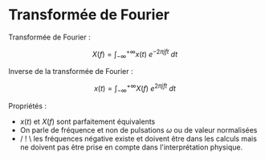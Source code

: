 # Transformée de Fourier

Transformée de Fourier :

$$X(f) = \int_{-\infty}^{+\infty}{x(t) \ e^{-2\pi jft} \ dt}$$

Inverse de la transformée de Fourier :

$$x(t) = \int_{-\infty}^{+\infty}{X(f) \ e^{2\pi jft} \ dt}$$

Propriétés :
- $x(t)$ et $X(f)$ sont parfaitement équivalents
- On parle de fréquence et non de pulsations $\omega$ ou de valeur normalisées
- / ! \ les fréquences négative existe et doivent être dans les calculs mais ne doivent pas être prise en compte dans l'interprétation physique.